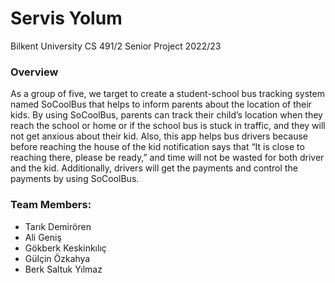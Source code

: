 # Servis Yolum
Bilkent University CS 491/2 Senior Project 2022/23
### Overview
As a group of five, we target to create a student-school bus tracking system named SoCoolBus that helps to inform parents about the location of their kids. By using SoCoolBus, parents can track their child’s location when they reach the school or home or if the school bus is stuck in traffic, and they will not get anxious about their kid. Also, this app helps bus drivers because before reaching the house of the kid notification says that “It is close to reaching there, please be ready,” and time will not be wasted for both driver and the kid. Additionally, drivers will get the payments and control the payments by using SoCoolBus.

### Team Members:
- Tarık Demirören
- Ali Geniş
- Gökberk Keskinkılıç
- Gülçin Özkahya
- Berk Saltuk Yılmaz
